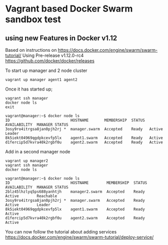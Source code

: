 # Vagrant based Docker Swarm sandbox test
## using new Features in Docker v1.12

Based on instructions on <https://docs.docker.com/engine/swarm/swarm-tutorial/>
Using Pre-release v1.12.0-rc4 <https://github.com/docker/docker/releases>

To start up manager and 2 node cluster

   `vagrant up manager agent1 agent2`

Once it has started up;

   ```
   vagrant ssh manager
   docker node ls
   exit
   ```
```
vagrant@manager:~$ docker node ls
ID                           HOSTNAME       MEMBERSHIP  STATUS  AVAILABILITY  MANAGER STATUS
3osy9ro4itrgsa8jan0pjh2rj *  manager.swarm  Accepted    Ready   Active        Leader
8k5iekt04969qgdpkcevfp5lx    agent1.swarm   Accepted    Ready   Active
d1fercip5d7kvra40k2rgbf0u    agent2.swarm   Accepted    Ready   Active
```

Add in a second manager node

   ```
   vagrant up manager2
   vagrant ssh manager
   docker node ls
   ```

```
vagrant@manager:~$ docker node ls
ID                           HOSTNAME        MEMBERSHIP  STATUS  AVAILABILITY  MANAGER STATUS
2blz45lhzlyq5ps688yanhtjh    manager2.swarm  Accepted    Ready   Active        Reachable
3osy9ro4itrgsa8jan0pjh2rj *  manager.swarm   Accepted    Ready   Active        Leader
8k5iekt04969qgdpkcevfp5lx    agent1.swarm    Accepted    Ready   Active
d1fercip5d7kvra40k2rgbf0u    agent2.swarm    Accepted    Ready   Active
```

You can now follow the tutorial about adding services
<https://docs.docker.com/engine/swarm/swarm-tutorial/deploy-service/>

